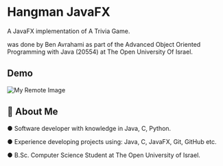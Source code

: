 
# Hangman JavaFX

A JavaFX implementation of A Trivia Game.

was done by Ben Avrahami as part of the Advanced Object Oriented Programming with Java (20554) at The Open University Of Israel.



## Demo

![My Remote Image](https://i.ibb.co/xzzWvh2/trivia.png)


## 🚀 About Me
● Software developer with knowledge in Java, C, Python.

● Experience developing projects using: Java, C, JavaFX, Git, GitHub etc.

● B.Sc. Computer Science Student at The Open University of Israel.


